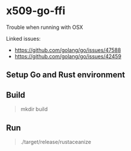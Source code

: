# x509-go-ffi
Trouble when running with OSX

Linked issues:
- https://github.com/golang/go/issues/47588
- https://github.com/golang/go/issues/42459

## Setup Go and Rust environment

## Build
> mkdir build

## Run
> ./target/release/rustaceanize 
